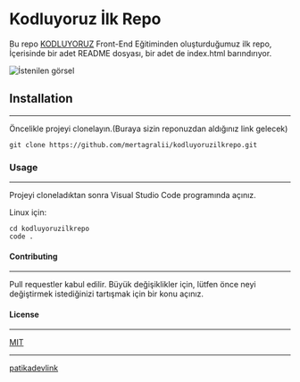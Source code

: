 # Kodluyoruz İlk Repo

Bu repo [KODLUYORUZ](https://www.kodluyoruz.org/) Front-End Eğitiminden oluşturduğumuz ilk repo, İçerisinde bir adet README dosyası, bir adet de index.html barındırıyor.

![İstenilen görsel](https://www.upload.ee/image/14462192/Screenshot_8.jpg)

## Installation
***
Öncelikle projeyi clonelayın.(Buraya sizin reponuzdan aldığınız link gelecek)
```
git clone https://github.com/mertagralii/kodluyoruzilkrepo.git
```
### Usage
***
Projeyi cloneladıktan sonra Visual Studio Code programında açınız.

Linux için:

```
cd kodluyoruzilkrepo
code .
```
#### Contributing
***
Pull requestler kabul edilir. Büyük değişiklikler için, lütfen önce neyi değiştirmek istediğinizi tartışmak için bir konu açınız.

#### License
***
[MIT](https://choosealicense.com/licenses/mit/)
***
[patikadevlink](https://app.patika.dev/mertagrali)
